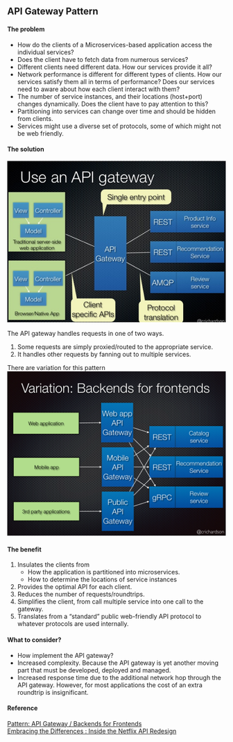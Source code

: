 ## API Gateway Pattern

#### The problem

- How do the clients of a Microservices-based application access the individual services?  
- Does the client have to fetch data from numerous services?  
- Different clients need different data. How our services provide it all?  
- Network performance is different for different types of clients. How our services satisfy them all in terms of performance? Does our services need to aware about how each client interact with them?  
- The number of service instances, and their locations (host+port) changes dynamically. Does the client have to pay attention to this?  
- Partitioning into services can change over time and should be hidden from clients.  
- Services might use a diverse set of protocols, some of which might not be web friendly.

#### The solution

![api gateway](https://github.com/bluething/reactivearchitecture/blob/master/images/apigateway.jpg?raw=true)

The API gateway handles requests in one of two ways.  
1. Some requests are simply proxied/routed to the appropriate service.  
2. It handles other requests by fanning out to multiple services.

There are variation for this pattern  
![backend for frontend](https://github.com/bluething/reactivearchitecture/blob/master/images/backendforfrontend.png?raw=true)

#### The benefit

1. Insulates the clients from  
   - How the application is partitioned into microservices.  
    - How to determine the locations of service instances
2. Provides the optimal API for each client.  
3. Reduces the number of requests/roundtrips.  
4. Simplifies the client, from call multiple service into one call to the gateway.  
5. Translates from a “standard” public web-friendly API protocol to whatever protocols are used internally.

#### What to consider?

- How implement the API gateway?  
- Increased complexity. Because the API gateway is yet another moving part that must be developed, deployed and managed.  
- Increased response time due to the additional network hop through the API gateway. However, for most applications the cost of an extra roundtrip is insignificant.

#### Reference

[Pattern: API Gateway / Backends for Frontends](https://microservices.io/patterns/apigateway.html)  
[Embracing the Differences : Inside the Netflix API Redesign](https://netflixtechblog.com/embracing-the-differences-inside-the-netflix-api-redesign-15fd8b3dc49d)